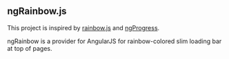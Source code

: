 ## ngRainbow.js
This project is inspired by [rainbow.js](http://buunguyen.github.io/rainbow.js/ "Link") and [ngProgress](http://victorbjelkholm.github.io/ngProgress/ "Link").

ngRainbow is a provider for AngularJS for rainbow-colored slim loading bar at top of pages.
